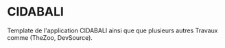 # CIDABALI

Template de l'application CIDABALI ainsi que que plusieurs autres Travaux comme (TheZoo, DevSource). 
